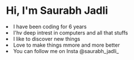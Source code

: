 <h1>Hi, I'm Saurabh Jadli</h1>

<li>I have been coding for 6 years
<li>I'hv deep intrest in computers and all that stuffs
  <li>I like to discover new things</li>
  <li>Love to make things mmore and more better</li>
<li>You can follow me on Insta @saurabh_jadli_
